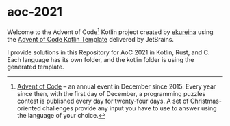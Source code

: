 # aoc-2021

Welcome to the Advent of Code[^aoc] Kotlin project created by [ekureina][github] using the [Advent of Code Kotlin Template][template] delivered by JetBrains.

I provide solutions in this Repository for AoC 2021 in Kotlin, Rust, and C. Each language has its own folder, and the kotlin folder is using the generated template.


[^aoc]:
    [Advent of Code][aoc] – an annual event in December since 2015.
    Every year since then, with the first day of December, a programming puzzles contest is published every day for twenty-four days.
    A set of Christmas-oriented challenges provide any input you have to use to answer using the language of your choice.

[aoc]: https://adventofcode.com
[docs]: https://kotlinlang.org/docs/home.html
[github]: https://github.com/ekureina
[issues]: https://github.com/kotlin-hands-on/advent-of-code-kotlin-template/issues
[kotlin]: https://kotlinlang.org
[slack]: https://surveys.jetbrains.com/s3/kotlin-slack-sign-up
[template]: https://github.com/kotlin-hands-on/advent-of-code-kotlin-template
